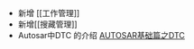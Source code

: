- 新增 [[工作管理]]
- 新增[[搜藏管理]]
- Autosar中DTC 的介绍 [AUTOSAR基础篇之DTC](https://blog.csdn.net/wto9109/article/details/113575426)